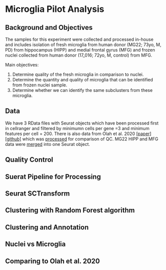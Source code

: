 # Microglia Pilot Analysis
## Background and Objectives
The samples for this experiment were collected and processed in-house and includes isolation of fresh microglia from human donor (MG22; 73yo, M, PD) from hippocampus (HIPP) and medial frontal gyrus (MFG) and frozen nuclei collected from human donor (17_016; 72yo, M, control) from MFG. 

Main objectives:
1. Determine quality of the fresh microglia in comparison to nuclei.
2. Determine the quantity and quality of microglia that can be identified from frozen nuclei sample.
3. Determine whether we can identify the same subclusters from these microglia. 

## Data
We have 3 RData files with Seurat objects which have been processed first in cellranger and filtered by minimumn cells per gene =3 and minimum features per cell = 200. There is also data from Olah et al. 2020 [[paper]](https://www.nature.com/articles/s41467-020-19737-2) [[github]](https://github.com/vilasmenon/Microglia_Olah_et_al_2020) which was [processed]() for comparison of QC. 
MG22 HIPP and MFG data were [merged]() into one Seurat object.

## Quality Control


## Suerat Pipeline for Processing


## Seurat SCTransform


## Clustering with Random Forest algorithm


## Clustering and Annotation


## Nuclei vs Microglia


## Comparing to Olah et al. 2020


